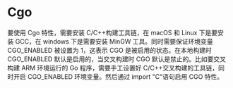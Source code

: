 # Cgo

要使用 Cgo 特性，需要安装 C/C++构建工具链，在 macOS 和 Linux 下是要安装 GCC，在 windows 下是需要安装 MinGW 工具。同时需要保证环境变量 CGO_ENABLED 被设置为 1，这表示 CGO 是被启用的状态。在本地构建时 CGO_ENABLED 默认是启用的，当交叉构建时 CGO 默认是禁止的。比如要交叉构建 ARM 环境运行的 Go 程序，需要手工设置好 C/C++交叉构建的工具链，同时开启 CGO_ENABLED 环境变量。然后通过 import "C"语句启用 CGO 特性。
